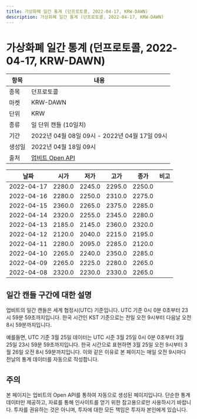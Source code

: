 ```yaml
---
title: 가상화폐 일간 통계 (던프로토콜, 2022-04-17, KRW-DAWN)
description: 가상화폐 일간 통계 (던프로토콜, 2022-04-17, KRW-DAWN)
---
```



가상화폐 일간 통계 (던프로토콜, 2022-04-17, KRW-DAWN)
===

|항목|내용|
|--|--|
|종목|던프로토콜|
|마켓|KRW-DAWN|
|단위|KRW|
|종류|일 단위 캔들 (10일치)|
|기간|2022년 04월 08일 09시 - 2022년 04월 17일 09시|
|생성일|2022년 04월 18일 09시|
|출처|[업비트 Open API](https://docs.upbit.com)|


|날짜|시가|저가|고가|종가|비고|
|--|--|--|--|--|--|
|2022-04-17|2280.0|2245.0|2295.0|2250.0|    |
|2022-04-16|2280.0|2250.0|2310.0|2275.0|    |
|2022-04-15|2360.0|2265.0|2375.0|2285.0|    |
|2022-04-14|2320.0|2255.0|2345.0|2280.0|    |
|2022-04-13|2185.0|2145.0|2360.0|2320.0|    |
|2022-04-12|2120.0|2040.0|2215.0|2195.0|    |
|2022-04-11|2280.0|2095.0|2285.0|2120.0|    |
|2022-04-10|2265.0|2240.0|2350.0|2285.0|    |
|2022-04-09|2265.0|2225.0|2280.0|2265.0|    |
|2022-04-08|2320.0|2230.0|2330.0|2265.0|    |


일간 캔들 구간에 대한 설명
---


업비트의 일간 캔들은 세계 협정시(UTC) 기준입니다. 
UTC 기준 0시 0분 0초부터 23시 59분 59초까지입니다. 
한국 시간인 KST 기준으로는 전일 오전 9시부터 다음날 오전 8시 59분까지입니다. 


예를들면, UTC 기준 3월 25일 데이터는 UTC 시준 3월 25일 0시 0분 0초부터 3월 25일 23시 59분 59초까지입니다. 
한국 시간으로 표현하면 3월 25일 오전 9시부터 3월 26일 오전 8시 59분까지입니다. 
이와 같은 이유로 본 페이지는 매일 오전 9시마다 전날의 통계 데이터를 자동으로 작성합니다. 


주의
---


본 페이지는 업비트의 Open API를 통하여 자동으로 생성된 페이지입니다. 
단순한 통계 데이터만 제공하고, 자료를 통해 인사이트를 얻기 위한 참고용으로만 사용하시기 바랍니다. 
투자를 권유하는 것은 아니며, 투자에 대한 모든 책임은 투자자 본인에게 있습니다. 

